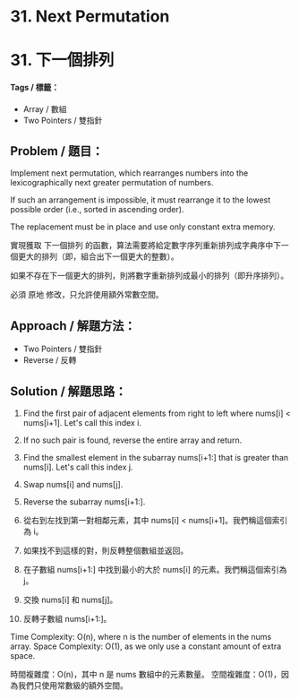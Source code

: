 # 31. Next Permutation
# 31. 下一個排列

#### Tags / 標籤：
- Array / 數組
- Two Pointers / 雙指針

## Problem / 題目：
Implement next permutation, which rearranges numbers into the lexicographically next greater permutation of numbers.

If such an arrangement is impossible, it must rearrange it to the lowest possible order (i.e., sorted in ascending order).

The replacement must be in place and use only constant extra memory.

實現獲取 下一個排列 的函數，算法需要將給定數字序列重新排列成字典序中下一個更大的排列（即，組合出下一個更大的整數）。

如果不存在下一個更大的排列，則將數字重新排列成最小的排列（即升序排列）。

必須 原地 修改，只允許使用額外常數空間。

## Approach / 解題方法：
- Two Pointers / 雙指針
- Reverse / 反轉

## Solution / 解題思路： 
1. Find the first pair of adjacent elements from right to left where nums[i] < nums[i+1]. Let's call this index i.
2. If no such pair is found, reverse the entire array and return.
3. Find the smallest element in the subarray nums[i+1:] that is greater than nums[i]. Let's call this index j.
4. Swap nums[i] and nums[j].
5. Reverse the subarray nums[i+1:].

1. 從右到左找到第一對相鄰元素，其中 nums[i] < nums[i+1]。我們稱這個索引為 i。
2. 如果找不到這樣的對，則反轉整個數組並返回。
3. 在子數組 nums[i+1:] 中找到最小的大於 nums[i] 的元素。我們稱這個索引為 j。
4. 交換 nums[i] 和 nums[j]。
5. 反轉子數組 nums[i+1:]。

Time Complexity: O(n), where n is the number of elements in the nums array.
Space Complexity: O(1), as we only use a constant amount of extra space.

時間複雜度：O(n)，其中 n 是 nums 數組中的元素數量。
空間複雜度：O(1)，因為我們只使用常數級的額外空間。
